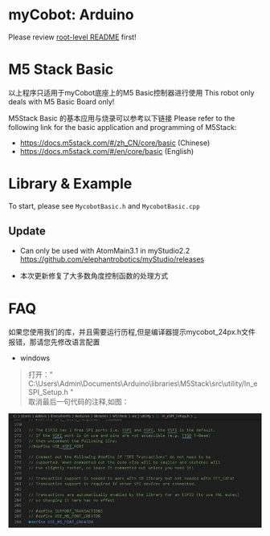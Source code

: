 # myCobot: Arduino

Please review [root-level README](../) first!

# M5 Stack Basic

以上程序只适用于myCobot底座上的M5 Basic控制器进行使用
This robot only deals with M5 Basic Board only!

M5Stack Basic 的基本应用与烧录可以参考以下链接
Please refer to the following link for the basic application and programming of
M5Stack:

- <https://docs.m5stack.com/#/zh_CN/core/basic> (Chinese)
- <https://docs.m5stack.com/#/en/core/basic> (English)

# Library & Example 

To start, please see `MycobotBasic.h` and `MycobotBasic.cpp`

## Update

- Can only be used with AtomMain3.1 in myStudio2.2
https://github.com/elephantrobotics/myStudio/releases

- 本次更新修复了大多数角度控制函数的处理方式


# FAQ

如果您使用我们的库，并且需要运行历程,但是编译器提示mycobot_24px.h文件报错，那请您先修改语言配置  
* windows  
> 打开：" C:\Users\Admin\Documents\Arduino\libraries\M5Stack\src\utility/ln_eSPI_Setup.h "  
> 取消最后一句代码的注释,如图：

![font](font.png)
